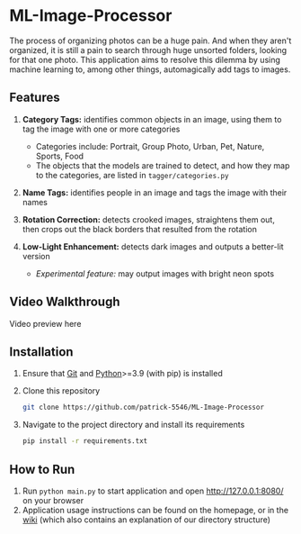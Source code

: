 # ML-Image-Processor

The process of organizing photos can be a huge pain. And when they aren't organized, it is still a pain to search through huge unsorted folders, looking for that one photo. This application aims to resolve this dilemma by using machine learning to, among other things, automagically add tags to images.

## Features

1. **Category Tags:** identifies common objects in an image, using them to tag the image with one or more categories
     - Categories include: Portrait, Group Photo, Urban, Pet, Nature, Sports, Food
     - The objects that the models are trained to detect, and how they map to the categories, are listed in `tagger/categories.py`

2. **Name Tags:** identifies people in an image and tags the image with their names

3. **Rotation Correction:** detects crooked images, straightens them out, then crops out the black borders that resulted from the rotation

4. **Low-Light Enhancement:** detects dark images and outputs a better-lit version
     - *Experimental feature:* may output images with bright neon spots

## Video Walkthrough

Video preview here

## Installation

1. Ensure that [Git](https://git-scm.com/downloads) and [Python](https://www.python.org/downloads/)>=3.9 (with pip) is installed

2. Clone this repository

    ```sh
    git clone https://github.com/patrick-5546/ML-Image-Processor
    ```

3. Navigate to the project directory and install its requirements

    ```sh
    pip install -r requirements.txt
    ```

## How to Run

1. Run `python main.py` to start application and open <http://127.0.0.1:8080/> on your browser
2. Application usage instructions can be found on the homepage, or in the [wiki](https://github.com/patrick-5546/ML-Image-Processor/wiki) (which also contains an explanation of our directory structure)
